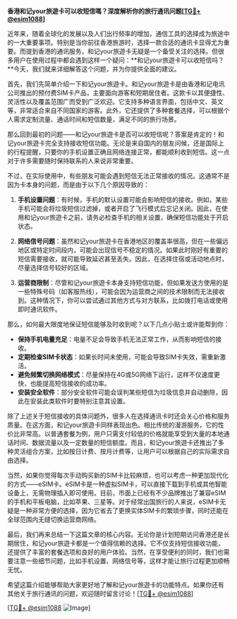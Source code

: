 **香港和记your旅遊卡可以收短信嗎？深度解析你的旅行通讯问题[[TG💪+ @esim1088](https://t.me/s/esim1088)]**

近年来，随着全球化的发展以及人们出行频率的增加，通信工具的选择成为旅途中的一大重要事项。特别是当你前往香港旅游时，选择一款合适的通讯卡显得尤为重要。而提到香港的通讯服务，和记your旅遊卡无疑是一个备受关注的选择。但很多用户在使用过程中都会遇到这样一个疑问：**和记your旅遊卡可以收短信吗？**今天，我们就来详细解答这个问题，并为你提供全面的建议。

首先，我们先简单介绍一下和记your旅遊卡。和记your旅遊卡是由香港和记电讯公司推出的预付费SIM卡产品，主要面向游客和短期居住者。这款卡以其便捷性、灵活性以及覆盖范围广而受到广泛欢迎。它支持多种语言界面，包括中文、英文等，非常适合来自不同国家的游客。此外，它还提供了多种套餐选择，可以根据个人需求定制流量、通话时间和短信数量，满足不同的旅行场景。

那么回到最初的问题——和记your旅遊卡是否可以收短信呢？答案是肯定的！和记your旅遊卡完全支持接收短信功能。无论是来自国内的朋友问候，还是国际上的行程提醒，只要你的手机设置正确且网络连接正常，都能顺利收到短信。这一点对于许多需要随时保持联系的人来说非常重要。

不过，在实际使用中，有些朋友可能会遇到短信无法正常接收的情况。这通常不是因为卡本身的问题，而是由于以下几个原因导致的：

1. **手机设置问题**：有时候，手机的默认设置可能会影响短信的接收。例如，某些手机可能会将垃圾短信过滤掉，或者开启了飞行模式后忘记关闭。因此，在使用和记your旅遊卡之前，请务必检查手机的相关设置，确保短信功能处于开启状态。

2. **网络信号问题**：虽然和记your旅遊卡在香港地区的覆盖率很高，但在一些偏远地区或特定时间段内，可能会出现信号不稳定的情况。如果此时刚好有重要的短信需要接收，就可能导致延迟甚至丢失。因此，在选择住宿或活动地点时，尽量选择信号较好的区域。

3. **运营商限制**：尽管和记your旅遊卡本身支持短信功能，但如果发送方使用的是一些特殊号码（如客服热线），可能会因为运营商之间的技术限制而无法接收到。这种情况下，你可以尝试通过其他方式与对方联系，比如拨打电话或使用即时通讯软件。

那么，如何最大限度地保证短信能够及时收到呢？以下几点小贴士或许能帮到你：

- **保持手机电量充足**：电量不足会导致手机无法正常工作，从而影响短信的接收。
- **定期检查SIM卡状态**：如果长时间未使用，可能会导致SIM卡失效，需重新激活。
- **避免频繁切换网络模式**：尽量保持在4G或5G网络下运行，这样不仅速度更快，也能提高短信接收的成功率。
- **安装安全软件**：部分安全软件可能会误判某些短信为垃圾信息并自动删除，因此在安装此类软件时要特别注意其设置。

除了上述关于短信接收的具体问题外，很多人在选择通讯卡时还会关心价格和服务质量。在这方面，和记your旅遊卡同样表现出色。相比传统的漫游服务，它的性价比非常高。以普通套餐为例，用户只需支付较低的价格就能享受到大量的本地通话时间、数据流量以及一定数量的短信额度。而且，和记your旅遊卡还推出了多种灵活组合方案，比如按日计费、按月计费等，让用户可以根据自己的实际需求自由选择。

当然，如果你觉得每次手动购买新的SIM卡比较麻烦，也可以考虑一种更加现代化的方式——eSIM卡。eSIM卡是一种虚拟SIM卡，可以直接下载到手机或其他智能设备上，无需物理插入即可使用。目前，市面上已经有不少品牌推出了兼容eSIM的手机和平板电脑，比如苹果、三星等。对于经常出国旅行的人来说，eSIM卡无疑是一种非常方便的选择，因为它省去了更换实体SIM卡的繁琐步骤，同时还能在全球范围内无缝切换运营商网络。

最后，我们再来总结一下这篇文章的核心内容。无论你是计划短期访问香港还是长期居住，和记your旅遊卡都是一个值得信赖的选择。它不仅支持短信接收功能，还提供了丰富的套餐选项和良好的用户体验。当然，在享受便利的同时，我们也需要注意一些细节问题，比如手机设置、网络信号等，这样才能让旅行过程更加顺畅无忧。

希望这篇介绍能够帮助大家更好地了解和记your旅遊卡的功能特点。如果你还有其他关于旅行通讯的问题，欢迎随时留言讨论！[[TG💪+ @esim1088](https://t.me/s/esim1088)]

[[TG💪+ @esim1088](https://t.me/s/esim1088) ![Image](https://i.postimg.cc/4NQfJmqS/Snipaste-2025-05-13-00-14-12.png)]